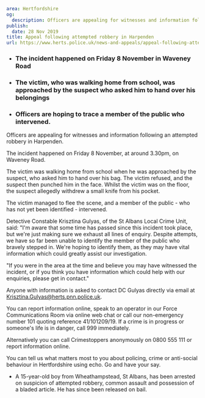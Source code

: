```yaml
area: Hertfordshire
og:
  description: Officers are appealing for witnesses and information following an attempted robbery in Harpenden.
publish:
  date: 28 Nov 2019
title: Appeal following attempted robbery in Harpenden
url: https://www.herts.police.uk/news-and-appeals/appeal-following-attempted-robbery-in-harpenden-1096
```

* ### The incident happened on Friday 8 November in Waveney Road

 * ### The victim, who was walking home from school, was approached by the suspect who asked him to hand over his belongings

 * ### Officers are hoping to trace a member of the public who intervened.

Officers are appealing for witnesses and information following an attempted robbery in Harpenden.

The incident happened on Friday 8 November, at around 3.30pm, on Waveney Road.

The victim was walking home from school when he was approached by the suspect, who asked him to hand over his bag. The victim refused, and the suspect then punched him in the face. Whilst the victim was on the floor, the suspect allegedly withdrew a small knife from his pocket.

The victim managed to flee the scene, and a member of the public - who has not yet been identified - intervened.

Detective Constable Krisztina Gulyas, of the St Albans Local Crime Unit, said: "I'm aware that some time has passed since this incident took place, but we're just making sure we exhaust all lines of enquiry. Despite attempts, we have so far been unable to identify the member of the public who bravely stepped in. We're hoping to identify them, as they may have vital information which could greatly assist our investigation.

"If you were in the area at the time and believe you may have witnessed the incident, or if you think you have information which could help with our enquiries, please get in contact."

Anyone with information is asked to contact DC Gulyas directly via email at Krisztina.Gulyas@herts.pnn.police.uk.

You can report information online, speak to an operator in our Force Communications Room via online web chat or call our non-emergency number 101 quoting reference 41/101209/19. If a crime is in progress or someone's life is in danger, call 999 immediately.

Alternatively you can call Crimestoppers anonymously on 0800 555 111 or report information online.

You can tell us what matters most to you about policing, crime or anti-social behaviour in Hertfordshire using echo. Go and have your say.

 * A 15-year-old boy from Wheathampstead, St Albans, has been arrested on suspicion of attempted robbery, common assault and possession of a bladed article. He has since been released on bail.
